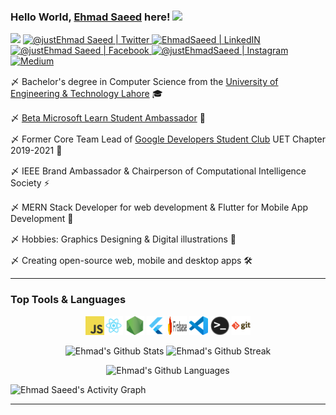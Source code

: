 ### Hello World, [Ehmad Saeed](https://ehmadsaeed.me/) here! <img src="https://user-images.githubusercontent.com/46846821/87522094-a135a000-c69e-11ea-899d-e8093968ef3b.gif" width="24px">

<p align="center">

![](https://komarev.com/ghpvc/?username=justEhmadSaeed&color=blueviolet&label=Profile+Views)
<a href="https://twitter.com/justEhmadSaeed">
<img alt="@justEhmad Saeed | Twitter" src="https://img.shields.io/badge/twitter-%231DA1F2.svg?&style=for-the-badge&logo=twitter&logoColor=white" />
</a>  <a href="https://www.linkedin.com/in/justehmadsaeed/">
<img alt="EhmadSaeed | LinkedIN"  src="https://img.shields.io/badge/linkedin-%230077B5.svg?&style=for-the-badge&logo=linkedin&logoColor=white" />
</a>
<a href="https://www.facebook.com/justEhmadSaeed">
<img  alt="@justEhmad Saeed | Facebook" src="https://img.shields.io/badge/facebook-%231877F2.svg?&style=for-the-badge&logo=facebook&logoColor=white" />
</a>
<a href="https://www.instagram.com/justEhmadSaeed">
<img alt="@justEhmadSaeed | Instagram"  src="https://img.shields.io/badge/instagram-%23E4405F.svg?&style=for-the-badge&logo=instagram&logoColor=white" />
</a>
<a href="https://medium.com/@justEhmadSaeed" target="_blank">
<img src = "https://img.shields.io/badge/medium-%2312100E.svg?&style=for-the-badge&logo=medium&logoColor=white" alt = "Medium" />
</a>
</p>

 〆  Bachelor's degree in Computer Science from the [University of Engineering & Technology Lahore](https://uet.edu.pk/) 🎓

 〆  [Beta Microsoft Learn Student Ambassador](https://studentambassadors.microsoft.com) 🔰

 〆 Former Core Team Lead of [Google Developers Student Club](https://developers.google.com/community/dsc) UET Chapter 2019-2021 🚀

 〆 IEEE Brand Ambassador & Chairperson of Computational Intelligence Society ⚡

 〆 MERN Stack Developer for web development & Flutter for Mobile App Development 🌱

 〆 Hobbies: Graphics Designing & Digital illustrations 🎨

 〆 Creating open-source web, mobile and desktop apps 🛠️
 
---

### Top Tools & Languages 
<p align="center">
<img src="https://raw.githubusercontent.com/github/explore/80688e429a7d4ef2fca1e82350fe8e3517d3494d/topics/javascript/javascript.png" alt="Javascript" width="30" height="30"/><img src="https://raw.githubusercontent.com/github/explore/80688e429a7d4ef2fca1e82350fe8e3517d3494d/topics/react/react.png" alt="React" width="30" height="30"/>
<img src="https://raw.githubusercontent.com/github/explore/80688e429a7d4ef2fca1e82350fe8e3517d3494d/topics/nodejs/nodejs.png" alt="Nodejs" width="30" height="30"/>
<img src="https://raw.githubusercontent.com/github/explore/80688e429a7d4ef2fca1e82350fe8e3517d3494d/topics/flutter/flutter.png" alt="Flutter" width="30" height="30"/>
<img src="https://raw.githubusercontent.com/gilbarbara/logos/master/logos/firebase.svg" alt="Firebase" width="30" height="30"/> 
<img src="https://raw.githubusercontent.com/github/explore/80688e429a7d4ef2fca1e82350fe8e3517d3494d/topics/visual-studio-code/visual-studio-code.png" alt="VSCode" width="30" height="30"/>
<img src="https://raw.githubusercontent.com/github/explore/80688e429a7d4ef2fca1e82350fe8e3517d3494d/topics/terminal/terminal.png" alt="Terminal" width="30" height="30"/>
<img src="https://raw.githubusercontent.com/github/explore/80688e429a7d4ef2fca1e82350fe8e3517d3494d/topics/git/git.png" width="30" alt="Git" height="30" />
</p>

<p align="center">
 
 <img width="400px" src="https://github-readme-stats.vercel.app/api?username=justEhmadSaeed&theme=tokyonight&show_icons=true&count_private=true&hide_border=true" alt="Ehmad's Github Stats"/>
 <img width="400px" src="https://github-readme-streak-stats.herokuapp.com/?user=justEhmadSaeed&theme=tokyonight&hide_border=true" alt="Ehmad's Github Streak"/> 
 
</p>

<p align="center">
 <img width="400px" src="https://github-readme-stats.vercel.app/api/top-langs/?username=justEhmadSaeed&hide=python&layout=compact&theme=tokyonight&hide_border=true" alt="Ehmad's Github Languages"/>
 
</p>

<img alt="Ehmad Saeed's Activity Graph" src="https://activity-graph.herokuapp.com/graph?username=justEhmadSaeed&bg_color=1F222E&color=ffffff&line=f08c2d&point=444040&area=true&hide_border=true" />

---
<!--

Here are some ideas to get you started:

- 👯 I’m looking to collaborate on ...
- 🤔 I’m looking for help with ...
- 💬 Ask me about
- 😄 Pronouns: ...
- ⚡ Fun fact: ...
-->
